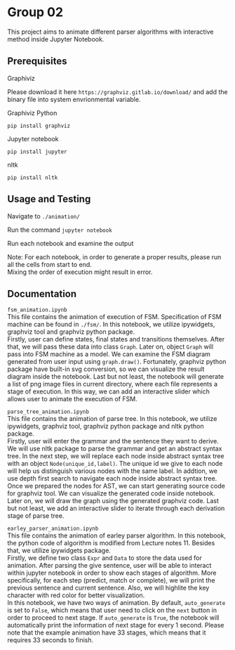 # Group 02
This project aims to animate different parser algorithms with interactive method inside Jupyter Notebook.

## Prerequisites
Graphiviz

Please download it here `https://graphviz.gitlab.io/download/` and add the binary file into system envrionmental variable.

Graphiviz Python
```
pip install graphviz
```

Jupyter notebook
```
pip install jupyter
```

nltk
```
pip install nltk
```

## Usage and Testing
Navigate to `./animation/`

Run the command `jupyter notebook`

Run each notebook and examine the output

Note: For each notebook, in order to generate a proper results, please run all the cells from start to end. \
Mixing the order of execution might result in error.

## Documentation
`fsm_animation.ipynb` \
This file contains the animation of execution of FSM. Specification of FSM machine can be found in `./fsm/`. In this notebook, we utilize ipywidgets, graphviz tool and graphviz python package. \
Firstly, user can define states, final states and transitions themselves. After that, we will pass these data into class `Graph`. Later on, object `Graph` will pass into FSM machine as a model. We can examine the FSM diagram generated from user input using `graph.draw()`. Fortunately, graphviz python package have built-in svg conversion, so we can visualize the result diagram inside the notebook. Last but not least, the notebook will generate a list of png image files in current directory, where each file represents a stage of execution. In this way, we can add an interactive slider which allows user to animate the execution of FSM.

`parse_tree_animation.ipynb` \
This file contains the animation of parse tree. In this notebook, we utilize ipywidgets, graphviz tool, graphviz python package and nltk python package. \
Firstly, user will enter the grammar and the sentence they want to derive. We will use nltk package to parse the grammar and get an abstract syntax tree. In the next step, we will replace each node inside abstract syntax tree with an object `Node(unique_id,label)`. The unique id we give to each node will help us distinguish various nodes with the same label. In addtion, we use depth first search to navigate each node inside abstract syntax tree. Once we prepared the nodes for AST, we can start generating source code for graphviz tool. We can visualize the generated code inside notebook. Later on, we will draw the graph using the generated graphviz code. Last but not least, we add an interactive slider to iterate through each derivation stage of parse tree.


`earley_parser_animation.ipynb` \
This file contains the animation of earley parser algorithm. In this notebook, the python code of algorithm is modified from Lecture notes 11. Besides that, we utilize ipywidgets package. \
Firstly, we define two class `Expr` and `Data` to store the data used for animation. After parsing the give sentence, user will be able to interact within jupyter notebook in order to show each stages of algorithm. More specifically, for each step (predict, match or complete), we will print the previous sentence and current sentence. Also, we will highlite the key character with red color for better visualization. \
In this notebook, we have two ways of animation. By default, `auto_generate` is set to `False`, which means that user need to click on the `next` button in order to proceed to next stage. If `auto_generate` is `True`, the notebook will automatically print the information of next stage for every 1 second. Please note that the example animation have 33 stages, which means that it requires 33 seconds to finish.